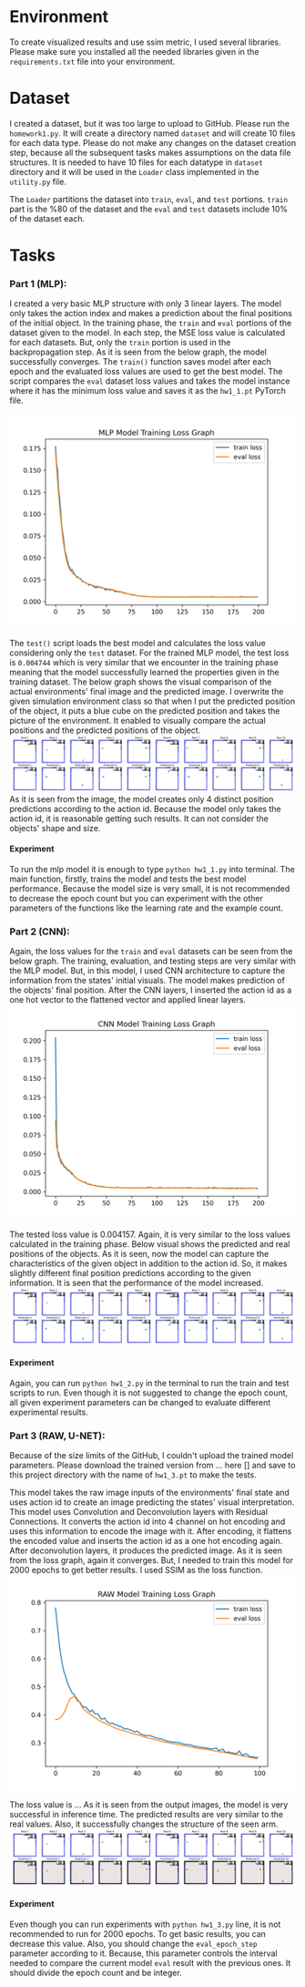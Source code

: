 # Environment

To create visualized results and use ssim metric, I used several libraries. Please make sure you installed all the needed libraries given in the `requirements.txt` file into your environment.

# Dataset

I created a dataset, but it was too large to upload to GitHub. Please run the `homework1.py`. It will create a directory named `dataset` and will create 10 files for each data type. Please do not make any changes on the dataset creation step, because all the subsequent tasks makes assumptions on the data file structures. It is needed to have 10 files for each datatype in `dataset` directory and it will be used in the `Loader` class implemented in the `utility.py` file.

The `Loader` partitions the dataset into `train`, `eval`, and `test` portions. `train` part is the %80 of the dataset and the `eval` and `test` datasets include 10% of the dataset each.

# Tasks

### Part 1 (MLP):

I created a very basic MLP structure with only 3 linear layers. The model only takes the action index and makes a prediction about the final positions of the initial object. In the training phase, the `train` and `eval` portions of the dataset given to the model. In each step, the MSE loss value is calculated for each datasets. But, only the `train` portion is used in the backpropagation step. As it is seen from the below graph, the model successfully converges. The `train()` function saves model after each epoch and the evaluated loss values are used to get the best model. The script compares the `eval` dataset loss values and takes the model instance where it has the minimum loss value and saves it as the `hw1_1.pt` PyTorch file.

![](mlp_training.png)

The `test()` script loads the best model and calculates the loss value considering only the `test` dataset. For the trained MLP model, the test loss is `0.004744` which is very similar that we encounter in the training phase meaning that the model successfully learned the properties given in the training dataset. The below graph shows the visual comparison of the actual environments' final image and the predicted image. I overwrite the given simulation environment class so that when I put the predicted position of the object, it puts a blue cube on the predicted position and takes the picture of the environment. It enabled to visually compare the actual positions and the predicted positions of the object.  
![](mlp_evaluation.png)
As it is seen from the image, the model creates only 4 distinct position predictions according to the action id. Because the model only takes the action id, it is reasonable getting such results. It can not consider the objects' shape and size. 

#### Experiment
To run the mlp model it is enough to type `python hw1_1.py` into terminal. The main function, firstly, trains the model and tests the best model performance. Because the model size is very small, it is not recommended to decrease the epoch count but you can experiment with the other parameters of the functions like the learning rate and the example count.


### Part 2 (CNN):
Again, the loss values for the `train` and `eval` datasets can be seen from the below graph. The training, evaluation, and testing steps are very similar with the MLP model. But, in this model, I used CNN architecture to capture the information from the states' initial visuals. The model makes prediction of the objects' final position. After the CNN layers, I inserted the action id as a one hot vector to the flattened vector and applied linear layers.  
![](cnn_training.png)

The tested loss value is 0.004157. Again, it is very similar to the loss values calculated in the training phase. Below visual shows the predicted and real positions of the objects. As it is seen, now the model can capture the characteristics of the given object in addition to the action id. So, it makes slightly different final position predictions according to the given information. It is seen that the performance of the model increased.
![](cnn_evaluation.png)

#### Experiment
Again, you can run `python hw1_2.py` in the terminal to run the train and test scripts to run. Even though it is not suggested to change the epoch count, all given experiment parameters can be changed to evaluate different experimental results.  

### Part 3 (RAW, U-NET):

Because of the size limits of the GitHub, I couldn't upload the trained model parameters. Please download the trained version from ... here [] and save to this project directory with the name of `hw1_3.pt` to make the tests.

This model takes the raw image inputs of the environments' final state and uses action id to create an image predicting the states' visual interpretation. This model uses Convolution and Deconvolution layers with Residual Connections. It converts the action id into 4 channel on hot encoding and uses this information to encode the image with it. After encoding, it flattens the encoded value and inserts the action id as a one hot encoding again. After deconvolution layers, it produces the predicted image. As it is seen from the loss graph, again it converges. But, I needed to train this model for 2000 epochs to get better results. I used SSIM as the loss function.  
![](raw_training.png)

The loss value is ... As it is seen from the output images, the model is very successful in inference time. The predicted results are very similar to the real values. Also, it successfully changes the structure of the seen arm. 
![](raw_evaluation.png)

#### Experiment
Even though you can run experiments with `python hw1_3.py` line, it is not recommended to run for 2000 epochs. To get basic results, you can decrease this value. Also, you should change the `eval_epoch_step` parameter according to it. Because, this parameter controls the interval needed to compare the current model `eval` result with the previous ones. It should divide the epoch count and be integer.